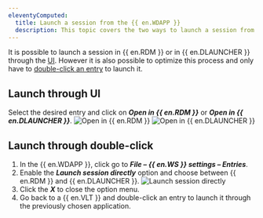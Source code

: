 ```yaml
---
eleventyComputed:
  title: Launch a session from the {{ en.WDAPP }}
  description: This topic covers the two ways to launch a session from the {{ en.WDAPP }}.
---
```

It is possible to launch a session in {{ en.RDM }} or in {{ en.DLAUNCHER }} through the [UI](#launch-through-ui). However it is also possible to optimize this process and only have to [double-click an entry](#launch-through-double-click) to launch it.

## Launch through UI
Select the desired entry and click on ***Open in {{ en.RDM }}*** or ***Open in {{ en.DLAUNCHER }}***.
![Open in {{ en.RDM }}](https://cdnweb.devolutions.net/docs/en/kb/KB0145.png)
![Open in {{ en.DLAUNCHER }}](https://cdnweb.devolutions.net/docs/en/kb/KB0146.png)

## Launch through double-click
1. In the {{ en.WDAPP }}, click go to ***File – {{ en.WS }} settings – Entries***.
1. Enable the ***Launch session directly*** option and choose between {{ en.RDM }} and {{ en.DLAUNCHER }}.
![Launch session directly](https://cdnweb.devolutions.net/docs/en/kb/KB0147.png)
1. Click the ***X*** to close the option menu.
1. Go back to a {{ en.VLT }} and double-click an entry to launch it through the previously chosen application.
